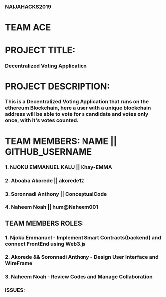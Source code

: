 ### NAIJAHACKS2019

# TEAM ACE

# PROJECT TITLE:

### Decentralized Voting Application

# PROJECT DESCRIPTION:

### This is a Decentralized Voting Application that runs on the ethereum Blockchain, here a user with a unique blockchain address will be able to vote for a candidate and votes only once, with it's votes counted.

# TEAM MEMBERS: NAME || GITHUB_USERNAME

### 1. NJOKU EMMANUEL KALU || Khay-EMMA

### 2. Aboaba Akorede || akorede12

### 3. Soronnadi Anthony || ConceptualCode

### 4. Naheem Noah || hum@Naheem001

## TEAM MEMBERS ROLES:

### 1. Njoku Emmanuel - Implement Smart Contracts(backend) and connect FrontEnd using Web3.js

### 2. Akorede && Soronnadi Anthony - Design User Interface and WireFrame

### 3. Naheem Noah - Review Codes and Manage Collaboration

### ISSUES:
